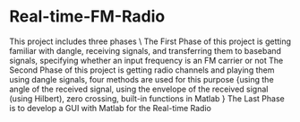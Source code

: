 # Real-time-FM-Radio
This project includes three phases \\
The First Phase of this project is getting familiar with dangle, receiving signals, and transferring them to baseband signals, specifying whether an input frequency is an FM carrier or not
The Second Phase of this project is getting radio channels and playing them using dangle signals, four methods are used for this purpose {using the angle of the received signal, using the envelope of the received signal (using Hilbert), zero crossing, built-in functions in Matlab }
The Last Phase is to develop a GUI with Matlab for the Real-time Radio
